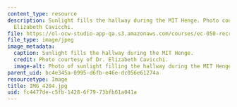 ```yaml
---
content_type: resource
description: Sunlight fills the hallway during the MIT Henge. Photo courtesy of Dr.
  Elizabeth Cavicchi.
file: https://ol-ocw-studio-app-qa.s3.amazonaws.com/courses/ec-050-recreate-experiments-from-history-inform-the-future-from-the-past-galileo-january-iap-2010/fc4477dec5fb14286f7973bfb61a041a_IMG_4204.jpg
file_type: image/jpeg
image_metadata:
  caption: Sunlight fills the hallway during the MIT Henge.
  credit: Photo courtesy of Dr. Elizabeth Cavicchi.
  image-alt: Photo of sunlight filling the hallway during the MIT Henge.
parent_uid: bc4e345a-0995-d6fb-e46e-dc056e61274a
resourcetype: Image
title: IMG_4204.jpg
uid: fc4477de-c5fb-1428-6f79-73bfb61a041a
---
```

